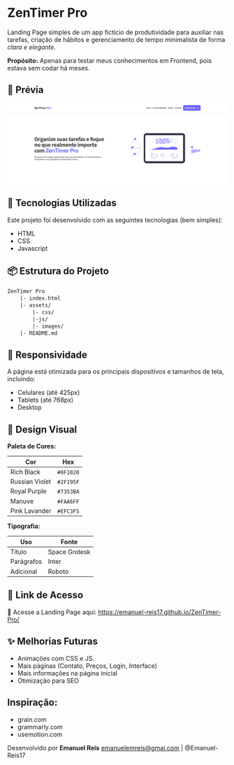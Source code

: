 # ZenTimer Pro

Landing Page simples de um app fictício de produtividade para auxiliar nas tarefas, criação de hábitos e gerenciamento de tempo minimalista de forma *clara e elegante*.

**Propósito:** Apenas para testar meus conhecimentos em Frontend, pois estava sem codar há meses.

## 📸 Prévia

![Página Inicial](https://raw.githubusercontent.com/Emanuel-Reis17/ZenTimer-Pro/refs/heads/main/assets/images/example_1.png)

## 🚀 Tecnologias Utilizadas

Este projeto foi desenvolvido com as seguintes tecnologias (bem simples):
- HTML
- CSS
- Javascript

##  📦  Estrutura do Projeto

```plaintext
ZenTimer Pro
    |- index.html
    |- assets/
        |- css/
        |-js/
        |- images/
    |- README.md
```


## 📲 Responsividade

A página está otimizada para os principais dispositivos e tamanhos de tela, incluindo:

- Celulares (até 425px)
- Tablets (até 768px)
- Desktop

## 🎨 Design Visual

**Paleta de Cores:**

| Cor             | Hex      |
|------------------|----------|
| Rich Black       | `#0F1020` |
| Russian Violet   | `#2F195F` |
| Royal Purple     | `#7353BA` |
| Manuve           | `#FAA6FF` |
| Pink Lavander    | `#EFC3F5` |

**Tipografia:**

| Uso | Fonte |
| ----- | ----- |
| Título | Space Grotesk |
| Parágrafos | Inter |
| Adicional | Roboto |

## 🔗 Link de Acesso

🔗 Acesse a Landing Page aqui: https://emanuel-reis17.github.io/ZenTimer-Pro/


## ✨ Melhorias Futuras

- Animações com CSS e JS.
- Mais páginas (Contato, Preços, Login, Interface)
- Mais informações na página inicial
- Otimização para SEO

## Inspiração:

- grain.com
- grammarly.com
- usemotion.com

Desenvolvido por **Emanuel Reis**
emanuelemreis@gmai.com | @Emanuel-Reis17
